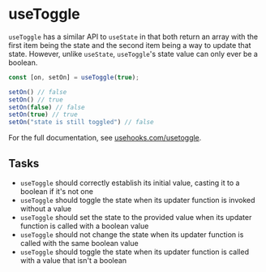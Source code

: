 # useToggle

`useToggle` has a similar API to `useState` in that both return an array with the first item being the state and the second item being a way to update that state. However, unlike `useState`, `useToggle`'s state value can only ever be a boolean.

```js
const [on, setOn] = useToggle(true);

setOn() // false
setOn() // true
setOn(false) // false
setOn(true) // true
setOn("state is still toggled") // false
```

For the full documentation, see [usehooks.com/usetoggle](https://usehooks.com/usetoggle).

## Tasks
- `useToggle` should correctly establish its initial value, casting it to a boolean if it's not one
- `useToggle` should toggle the state when its updater function is invoked without a value
- `useToggle` should set the state to the provided value when its updater function is called with a boolean value
- `useToggle` should not change the state when its updater function is called with the same boolean value
- `useToggle` should toggle the state when its updater function is called with a value that isn't a boolean